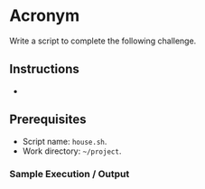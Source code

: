 # Acronym

Write a script to complete the following challenge.

## Instructions

- 

## Prerequisites

- Script name: `house.sh`.
- Work directory: `~/project`.

### Sample Execution / Output
